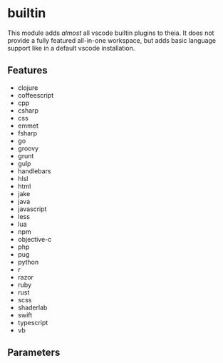 # builtin

This module adds _almost_ all vscode builtin plugins to theia.
It does not provide a fully featured all-in-one workspace, but adds basic language support like in a default vscode installation.

## Features

- clojure
- coffeescript
- cpp
- csharp
- css
- emmet
- fsharp
- go
- groovy
- grunt
- gulp
- handlebars
- hlsl
- html
- jake
- java
- javascript
- less
- lua
- npm
- objective-c
- php
- pug
- python
- r
- razor
- ruby
- rust
- scss
- shaderlab
- swift
- typescript
- vb

## Parameters
